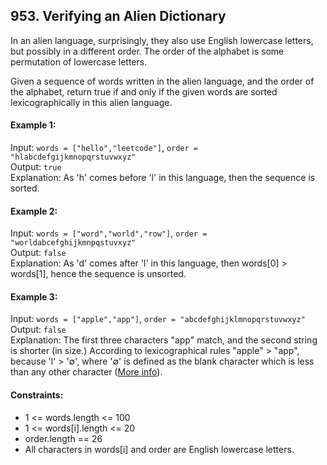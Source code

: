 ## 953. Verifying an Alien Dictionary

In an alien language, surprisingly, they also use English lowercase letters, but possibly in a different order. The
order of the alphabet is some permutation of lowercase letters.

Given a sequence of words written in the alien language, and the order of the alphabet, return true if and only if the
given words are sorted lexicographically in this alien language.

#### Example 1:

Input: `words = ["hello","leetcode"]`, `order = "hlabcdefgijkmnopqrstuvwxyz"`<br>
Output: `true`<br>
Explanation: As 'h' comes before 'l' in this language, then the sequence is sorted.

#### Example 2:

Input: `words = ["word","world","row"]`, `order = "worldabcefghijkmnpqstuvxyz"`<br>
Output: `false`<br>
Explanation: As 'd' comes after 'l' in this language, then words[0] > words[1], hence the sequence is unsorted.

#### Example 3:

Input: `words = ["apple","app"]`, `order = "abcdefghijklmnopqrstuvwxyz"`<br>
Output: `false`<br>
Explanation: The first three characters "app" match, and the second string is shorter (in size.) According to
lexicographical rules "apple" > "app", because 'l' > '∅', where '∅' is defined as the blank character which is less than
any other character ([More info](https://en.wikipedia.org/wiki/Lexicographical_order)).

#### Constraints:

* 1 <= words.length <= 100
* 1 <= words[i].length <= 20
* order.length == 26
* All characters in words[i] and order are English lowercase letters.

